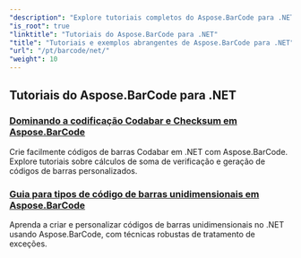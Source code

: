 ```yaml
---
"description": "Explore tutoriais completos do Aspose.BarCode para .NET. Aprenda a gerar, personalizar e gerenciar códigos de barras com guias detalhados passo a passo."
"is_root": true
"linktitle": "Tutoriais do Aspose.BarCode para .NET"
"title": "Tutoriais e exemplos abrangentes de Aspose.BarCode para .NET"
"url": "/pt/barcode/net/"
"weight": 10
---
```


## Tutoriais do Aspose.BarCode para .NET
### [Dominando a codificação Codabar e Checksum em Aspose.BarCode](./mastering-codabar-encoding-and-checksum/)
Crie facilmente códigos de barras Codabar em .NET com Aspose.BarCode. Explore tutoriais sobre cálculos de soma de verificação e geração de códigos de barras personalizados.
### [Guia para tipos de código de barras unidimensionais em Aspose.BarCode](./guide-one-dimensional-barcode-types/)
Aprenda a criar e personalizar códigos de barras unidimensionais no .NET usando Aspose.BarCode, com técnicas robustas de tratamento de exceções.